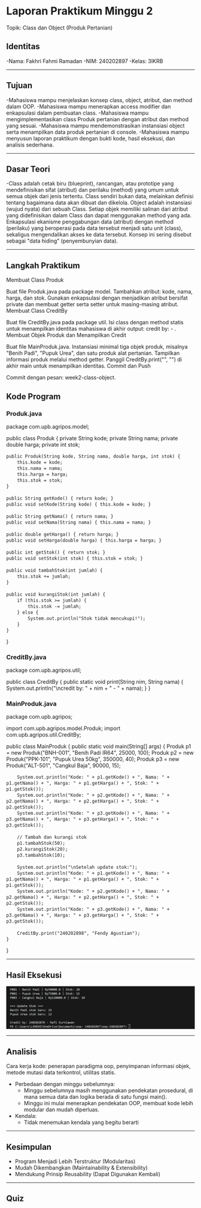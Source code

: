# Laporan Praktikum Minggu 2
Topik: Class dan Object (Produk Pertanian)

## Identitas
-Nama: Fakhri Fahmi Ramadan 
-NIM: 240202897
-Kelas: 3IKRB

---

## Tujuan
-Mahasiswa mampu menjelaskan konsep class, object, atribut, dan method dalam OOP.
-Mahasiswa mampu menerapkan access modifier dan enkapsulasi dalam pembuatan class.
-Mahasiswa mampu mengimplementasikan class Produk pertanian dengan atribut dan method yang sesuai.
-Mahasiswa mampu mendemonstrasikan instansiasi object serta menampilkan data produk pertanian di console.
-Mahasiswa mampu menyusun laporan praktikum dengan bukti kode, hasil eksekusi, dan analisis sederhana.

---

## Dasar Teori
-Class adalah cetak biru (blueprint), rancangan, atau prototipe yang mendefinisikan sifat (atribut) dan perilaku (method) yang umum untuk semua objek dari jenis tertentu. Class sendiri bukan data, melainkan definisi tentang bagaimana data akan dibuat dan dikelola.
Object adalah instansiasi (wujud nyata) dari sebuah Class. Setiap objek memiliki salinan dari atribut yang didefinisikan dalam Class dan dapat menggunakan method yang ada.
Enkapsulasi ekanisme penggabungan data (atribut) dengan method (perilaku) yang beroperasi pada data tersebut menjadi satu unit (class), sekaligus mengendalikan akses ke data tersebut. Konsep ini sering disebut sebagai "data hiding" (penyembunyian data).

---

## Langkah Praktikum
Membuat Class Produk

Buat file Produk.java pada package model.
Tambahkan atribut: kode, nama, harga, dan stok.
Gunakan enkapsulasi dengan menjadikan atribut bersifat private dan membuat getter serta setter untuk masing-masing atribut.
Membuat Class CreditBy

Buat file CreditBy.java pada package util.
Isi class dengan method statis untuk menampilkan identitas mahasiswa di akhir output: credit by: <NIM> - <Nama>.
Membuat Objek Produk dan Menampilkan Credit

Buat file MainProduk.java.
Instansiasi minimal tiga objek produk, misalnya "Benih Padi", "Pupuk Urea", dan satu produk alat pertanian.
Tampilkan informasi produk melalui method getter.
Panggil CreditBy.print("<NIM>", "<Nama>") di akhir main untuk menampilkan identitas.
Commit dan Push

Commit dengan pesan: week2-class-object.
## Kode Program
### Produk.java
package com.upb.agripos.model;

public class Produk {
    private String kode;
    private String nama;
    private double harga;
    private int stok;

    public Produk(String kode, String nama, double harga, int stok) {
        this.kode = kode;
        this.nama = nama;
        this.harga = harga;
        this.stok = stok;
    }

    public String getKode() { return kode; }
    public void setKode(String kode) { this.kode = kode; }

    public String getNama() { return nama; }
    public void setNama(String nama) { this.nama = nama; }

    public double getHarga() { return harga; }
    public void setHarga(double harga) { this.harga = harga; }

    public int getStok() { return stok; }
    public void setStok(int stok) { this.stok = stok; }

    public void tambahStok(int jumlah) {
        this.stok += jumlah;
    }

    public void kurangiStok(int jumlah) {
        if (this.stok >= jumlah) {
            this.stok -= jumlah;
        } else {
            System.out.println("Stok tidak mencukupi!");
        }
    }
}
### CreditBy.java
package com.upb.agripos.util;

public class CreditBy {
    public static void print(String nim, String nama) {
        System.out.println("\ncredit by: " + nim + " - " + nama);
    }
}
### MainProduk.java
package com.upb.agripos;

import com.upb.agripos.model.Produk;
import com.upb.agripos.util.CreditBy;

public class MainProduk {
    public static void main(String[] args) {
        Produk p1 = new Produk("BNH-001", "Benih Padi IR64", 25000, 100);
        Produk p2 = new Produk("PPK-101", "Pupuk Urea 50kg", 350000, 40);
        Produk p3 = new Produk("ALT-501", "Cangkul Baja", 90000, 15);

        System.out.println("Kode: " + p1.getKode() + ", Nama: " + p1.getNama() + ", Harga: " + p1.getHarga() + ", Stok: " + p1.getStok());
        System.out.println("Kode: " + p2.getKode() + ", Nama: " + p2.getNama() + ", Harga: " + p2.getHarga() + ", Stok: " + p2.getStok());
        System.out.println("Kode: " + p3.getKode() + ", Nama: " + p3.getNama() + ", Harga: " + p3.getHarga() + ", Stok: " + p3.getStok());

        // Tambah dan kurangi stok
        p1.tambahStok(50);
        p2.kurangiStok(20);
        p3.tambahStok(10);

        System.out.println("\nSetelah update stok:");
        System.out.println("Kode: " + p1.getKode() + ", Nama: " + p1.getNama() + ", Harga: " + p1.getHarga() + ", Stok: " + p1.getStok());
        System.out.println("Kode: " + p2.getKode() + ", Nama: " + p2.getNama() + ", Harga: " + p2.getHarga() + ", Stok: " + p2.getStok());
        System.out.println("Kode: " + p3.getKode() + ", Nama: " + p3.getNama() + ", Harga: " + p3.getHarga() + ", Stok: " + p3.getStok());

        CreditBy.print("240202898", "Fendy Agustian");
    }
}

---

## Hasil Eksekusi

  
![Screenshot hasil](./screenshots/Hasil_week2.png)

---

## Analisis
Cara kerja kode:
    penerapan paradigma oop, penyimpanan informasi objek, metode mutasi data terkontrol, utilitas statis. 
- Perbedaan dengan minggu sebelumnya:
    - Minggu sebelumnya masih menggunakan pendekatan prosedural, di mana semua data dan logika berada di satu fungsi main().
    - Minggu ini mulai menerapkan pendekatan OOP, membuat kode lebih modular dan mudah diperluas.
- Kendala:
    - Tidak menemukan kendala yang begitu berarti

---

## Kesimpulan

- Program Menjadi Lebih Terstruktur (Modularitas)
- Mudah Dikembangkan (Maintainability & Extensibility)
- Mendukung Prinsip Reusability (Dapat Digunakan Kembali)
---
## Quiz
